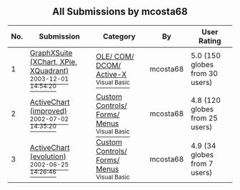 ﻿<div align="center">

## All Submissions by mcosta68

</div>

No.  | Submission | Category | By   | User Rating
---- | ---------- | -------- | ---- | -----------
1 | [GraphXSuite \(XChart, XPie, XQuadrant\)<br /><sup>2003-12-01 14:54:20</sup>](https://github.com/Planet-Source-Code/mcosta68-graphxsuite-xchart-xpie-xquadrant__1-50266) | [OLE/ COM/ DCOM/ Active\-X<br /><sup>Visual Basic</sup>](../ByCategory/ole-com-dcom-active-x__1-29.md) | mcosta68 | 5.0 (150 globes from 30 users)
2 | [ActiveChart \(improved\)<br /><sup>2002-07-02 14:35:20</sup>](https://github.com/Planet-Source-Code/mcosta68-activechart-improved__1-36474) | [Custom Controls/ Forms/  Menus<br /><sup>Visual Basic</sup>](../ByCategory/custom-controls-forms-menus__1-4.md) | mcosta68 | 4.8 (120 globes from 25 users)
3 | [ActiveChart \(evolution\)<br /><sup>2002-06-25 14:26:46</sup>](https://github.com/Planet-Source-Code/mcosta68-activechart-evolution__1-36244) | [Custom Controls/ Forms/  Menus<br /><sup>Visual Basic</sup>](../ByCategory/custom-controls-forms-menus__1-4.md) | mcosta68 | 4.9 (34 globes from 7 users)
